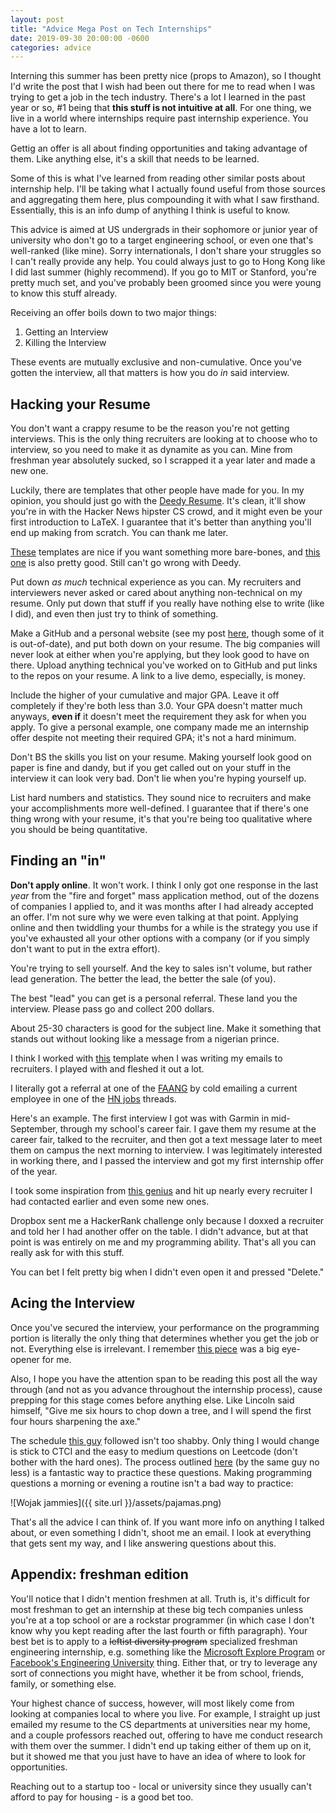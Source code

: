 ```yaml
---
layout: post
title: "Advice Mega Post on Tech Internships"
date: 2019-09-30 20:00:00 -0600
categories: advice
---
```


Interning this summer has been pretty nice (props to Amazon), so I thought I'd write the post that I wish had been out there for me to read when I was trying to get a job in the tech industry. There's a lot I learned in the past year or so, #1 being that **this stuff is not intuitive at all**. For one thing, we live in a world where internships require past internship experience. You have a lot to learn.

Gettig an offer is all about finding opportunities and taking advantage of them. Like anything else, it's a skill that needs to be learned.

Some of this is what I've learned from reading other similar posts about internship help. I'll be taking what I actually found useful from those sources and aggregating them here, plus compounding it with what I saw firsthand. Essentially, this is an info dump of anything I think is useful to know.

This advice is aimed at US undergrads in their sophomore or junior year of university who don't go to a target engineering school, or even one that's well-ranked (like mine).  Sorry internationals, I don't share your struggles so I can't really provide any help. You could always just to go to Hong Kong like I did last summer (highly recommend). If you go to MIT or Stanford, you're pretty much set, and you've probably been groomed since you were young to know this stuff already.

Receiving an offer boils down to two major things:
1. Getting an Interview
2. Killing the Interview

These events are mutually exclusive and non-cumulative. Once you've gotten the interview, all that matters is how you do *in* said interview.

## Hacking your Resume

You don't want a crappy resume to be the reason you're not getting interviews. This is the only thing recruiters are looking at to choose who to interview, so you need to make it as dynamite as you can. Mine from freshman year absolutely sucked, so I scrapped it a year later and made a new one.

Luckily, there are templates that other people have made for you. In my opinion, you should just go with the [Deedy Resume](https://github.com/deedy/Deedy-Resume). It's clean, it'll show you're in with the Hacker News hipster CS crowd, and it might even be your first introduction to LaTeX. I guarantee that it's better than anything you'll end up making from scratch. You can thank me later.

[These](https://www.rpi.edu/dept/arc/training/latex/resumes/) templates 
are nice if you want something more bare-bones, and [this one](https://www.latextemplates.com/template/friggeri-resume-cv) is also pretty good. Still can't go wrong with Deedy.

Put down *as much* technical experience as you can. My recruiters and interviewers never asked or cared about anything non-technical on my resume. Only put down that stuff if you really have nothing else to write (like I did), and even then just try to think of something.

Make a GitHub and a personal website (see my post [here](https://trentandraka.me/guide/2017/09/09/personal-site-guide.html), though some of it is out-of-date), and put both down on your resume. The big companies will never look at either when you're applying, but they look good to have on there. Upload anything technical you've worked on to GitHub and put links to the repos on your resume. A link to a live demo, especially, is money.

Include the higher of your cumulative and major GPA. Leave it off completely if they're both less than 3.0. Your GPA doesn't matter much anyways, **even if** it doesn't meet the requirement they ask for when you apply. To give a personal example, one company made me an internship offer despite not meeting their required GPA; it's not a hard minimum.

Don't BS the skills you list on your resume. Making yourself look good on paper is fine and dandy, but if you get called out on your stuff in the interview it can look very bad. Don't lie when you're hyping yourself up.

List hard numbers and statistics. They sound nice to recruiters and make your accomplishments more well-defined. I guarantee that if there's one thing wrong with your resume, it's that you're being too qualitative where you should be being quantitative.

## Finding an "in"

**Don't apply online**. It won't work. I think I only got one response in the last *year* from the "fire and forget" mass application method, out of the dozens of companies I applied to, and it was months after I had already accepted an offer. I'm not sure why we were even talking at that point. Applying online and then twiddling your thumbs for a while is the strategy you use if you've exhausted all your other options with a company (or if you simply don't want to put in the extra effort).

You're trying to sell yourself. And the key to sales isn't volume, but rather lead generation. The better the lead, the better the sale (of you).

The best "lead" you can get is a personal referral. These land you the interview. Please pass go and collect 200 dollars.

About 25-30 characters is good for the subject line. Make it something that stands out without looking like a message from a nigerian prince.

I think I worked with [this](https://www.quora.com/How-should-I-cold-email-a-recruiter-for-a-tech-internship) template when I was writing my emails to recruiters. I played with and fleshed it out a lot.

I literally got a referral at one of the [FAANG](https://www.investopedia.com/terms/f/faang-stocks.asp) by cold emailing a current employee in one of the [HN jobs](http://hnhiring.me/) threads. 

Here's an example. The first interview I got was with Garmin in mid-September, through my school's career fair. I gave them my resume at the career fair, talked to the recruiter, and then got a text message later to meet them on campus the next morning to interview. I was legitimately interested in working there, and I passed the interview and got my first internship offer of the year.

I took some inspiration from [this genius](https://medium.freecodecamp.org/how-doing-something-i-love-landed-me-a-top-tier-tech-internship-fe78d8b74e48) and hit up nearly every recruiter I had contacted earlier and even some new ones.

Dropbox sent me a HackerRank challenge only because I doxxed a recruiter and told her I had another offer on the table. I didn't advance, but at that point is was entirely on me and my programming ability. That's all you can really ask for with this stuff.

You can bet I felt pretty big when I didn't even open it and pressed "Delete."

## Acing the Interview

Once you've secured the interview, your performance on the programming portion is literally the only thing that determines whether you get the job or not. Everything else is irrelevant. I remember [this piece](https://www.alexkras.com/whiteboard-interviews-suck-get-good-at-them-anyway/) was a big eye-opener for me.

Also, I hope you have the attention span to be reading this post all the way through (and not as you advance throughout the internship process), cause prepping for this stage comes before anything else. Like Lincoln said himself, "Give me six hours to chop down a tree, and I will spend the first four hours sharpening the axe."

The schedule [this guy](https://reginaldlong.com/how-i-went-from-failing-every-interview-to-a-job-at-amazon/) followed isn't too shabby. Only thing I would change is stick to CTCI and the easy to medium questions on Leetcode (don't bother with the hard ones). The process outlined [here](https://reginaldlong.com/how-do-i-practice-an-interview-problem/) (by the same guy no less) is a fantastic way to practice these questions. Making programming questions a morning or evening a routine isn't a bad way to practice:

![Wojak jammies]({{ site.url }}/assets/pajamas.png)

That's all the advice I can think of. If you want more info on anything I talked about, or even something I didn't, shoot me an email. I look at everything that gets sent my way, and I like answering questions about this.

## Appendix: freshman edition

You'll notice that I didn't mention freshmen at all. Truth is, it's difficult for most freshman to get an internship at these big tech companies unless you're at a top school or are a rockstar programmer (in which case I don't know why you kept reading after the last fourth or fifth paragraph). Your best bet is to apply to a ~~leftist diversity program~~ specialized freshman engineering internship, e.g. something like the [Microsoft Explore Program](https://careers.microsoft.com/students/explore) or [Facebook's Engineering University](https://www.facebook.com/careers/university/fbueng) thing. Either that, or try to leverage any sort of connections you might have, whether it be from school, friends, family, or something else.

Your highest chance of success, however, will most likely come from looking at companies local to where you live. For example, I straight up just emailed my resume to the CS departments at universities near my home, and a couple professors reached out, offering to have me conduct research with them over the summer. I didn't end up taking either of them up on it, but it showed me that you just have to have an idea of where to look for opportunities.

Reaching out to a startup too - local or university since they usually can't afford to pay for housing - is a good bet too.